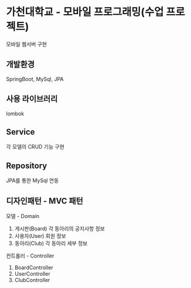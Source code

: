 가천대학교 - 모바일 프로그래밍(수업 프로젝트)
===============================
모바일 웹서버 구현

개발환경
-------------
 SpringBoot, MySql, JPA
 
사용 라이브러리
-------------
 lombok

Service
-------------
 각 모델의 CRUD 기능 구현

Repository
-------------
 JPA를 통한 MySql 연동
 
디자인패턴 - MVC 패턴
-------------
 모델 - Domain
  1. 게시판(Board)
     각 동아리의 공지사항 정보
  2. 사용자(User)
     회원 정보
  3. 동아리(Club)
     각 동아리 세부 정보
     
 컨트롤러 - Controller
  1. BoardController
  2. UserController
  3. ClubController 
